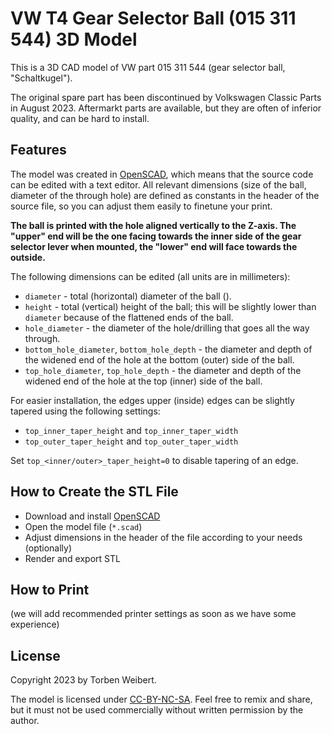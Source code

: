 # VW T4 Gear Selector Ball (015 311 544) 3D Model

This is a 3D CAD model of VW part 015 311 544 (gear selector ball,
"Schaltkugel").

The original spare part has been discontinued by Volkswagen Classic 
Parts in August 2023. Aftermarkt parts are available, but they are 
often of inferior quality, and can be hard to install.

## Features

The model was created in [OpenSCAD](https://openscad.org/), which means
that the source code can be edited with a text editor.
All relevant dimensions (size of the ball, diameter of the through
hole) are defined as constants in the header of the source file,
so you can adjust them easily to finetune your print. 

**The ball is printed with the hole aligned vertically to the Z-axis. 
The "upper" end will be the one facing towards the inner side of
the gear selector lever when mounted, the "lower" end will face
towards the outside.**

The following dimensions can be edited (all units are in millimeters):

* `diameter` - total (horizontal) diameter of the ball ().
* `height` - total (vertical) height of the ball; this will be slightly lower than `diameter` because of the flattened ends
  of the ball.
* `hole_diameter` - the diameter of the hole/drilling that goes
  all the way through.
* `bottom_hole_diameter`, `bottom_hole_depth` - the diameter and
  depth of the widened end of the hole at the bottom (outer) side
  of the ball.
* `top_hole_diameter`, `top_hole_depth` - the diameter and
  depth of the widened end of the hole at the top (inner) side
  of the ball.

For easier installation, the edges upper (inside) edges can be slightly
tapered using the following settings:

* `top_inner_taper_height` and `top_inner_taper_width`
* `top_outer_taper_height` and `top_outer_taper_width`

Set `top_<inner/outer>_taper_height=0` to disable tapering of an edge.


## How to Create the STL File

* Download and install [OpenSCAD](https://openscad.org/)
* Open the model file (`*.scad`)
* Adjust dimensions in the header of the file according to your needs (optionally)
* Render and export STL

## How to Print

(we will add recommended printer settings as soon as we have some 
experience)

## License

Copyright 2023 by Torben Weibert.

The model is licensed under 
[CC-BY-NC-SA](https://creativecommons.org/licenses/by-nc-sa/4.0/). 
Feel free to remix and share, but it must not be used commercially 
without written permission by the author.
